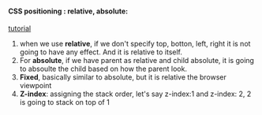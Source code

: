 #### CSS positioning : relative, absolute:
[tutorial](https://dzone.com/articles/css-position-relative-vs-position-absolute)
1. when we use <b>relative</b>, if we don't specify top, botton, left, right it is not going to have any effect. And it is relative
to itself. 
2. For <b>absolute</b>, if we have parent as relative and child absolute, it is going to absoulte the child based on how the parent look.
3. <b>Fixed</b>, basically similar to absolute, but it is relative the browser viewpoint
4. <b>Z-index</b>: assigning the stack order, let's say z-index:1 and z-index: 2, 2 is going to stack on top of 1
